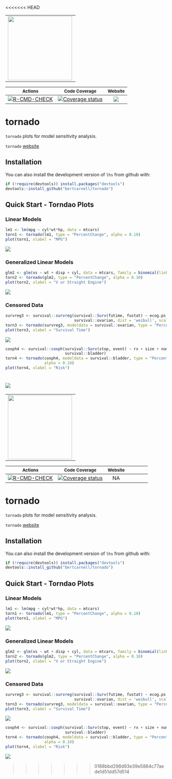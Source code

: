 <<<<<<< HEAD
<div>

<table>
<tr>
<td>
<img align="left" width="200" height="200" src="logo.png"/>
</td>
</tr>
</table>

</div>

|                                                                               <sub>Actions</sub>                                                                               |                                                                  <sub>Code Coverage</sub>                                                                  |                                          <sub>Website</sub>                                          |
|:------------------------------------------------------------------------------------------------------------------------------------------------------------------------------:|:----------------------------------------------------------------------------------------------------------------------------------------------------------:|:----------------------------------------------------------------------------------------------------:|
| [![R-CMD-CHECK](https://github.com/bertcarnell/tornado/actions/workflows/r-cmd-check.yml/badge.svg)](https://github.com/bertcarnell/tornado/actions/workflows/r-cmd-check.yml) | [![Coverage status](https://codecov.io/gh/bertcarnell/tornado/branch/master/graph/badge.svg)](https://codecov.io/github/bertcarnell/tornado?branch=master) | [![](https://img.shields.io/badge/pkgdown-tornado-blue.svg)](https://bertcarnell.github.io/tornado/) |

# tornado

`tornado` plots for model sensitivity analysis.

`tornado` [website](https://bertcarnell.github.io/tornado/)

## Installation

You can also install the development version of `lhs` from github with:

``` r
if (!require(devtools)) install.packages("devtools")
devtools::install_github("bertcarnell/tornado")
```

## Quick Start - Torndao Plots

### Linear Models

``` r
lm1 <- lm(mpg ~ cyl*wt*hp, data = mtcars)
torn1 <- tornado(lm1, type = "PercentChange", alpha = 0.10)
plot(torn1, xlabel = "MPG")
```

![](etc/images/random-1.png)

### Generalized Linear Models

``` r
glm2 <- glm(vs ~ wt + disp + cyl, data = mtcars, family = binomial(link = "logit"))
torn2 <- tornado(glm2, type = "PercentChange", alpha = 0.10)
plot(torn2, xlabel = "V or Straight Engine")
```

![](etc/images/glm_section-1.png)

### Censored Data

``` r
survreg3 <- survival::survreg(survival::Surv(futime, fustat) ~ ecog.ps + rx + age + resid.ds, 
                              survival::ovarian, dist = 'weibull', scale = 1)
torn3 <- tornado(survreg3, modeldata = survival::ovarian, type = "PercentChange", alpha = 0.10)
plot(torn3, xlabel = "Survival Time")
```

![](etc/images/censored_section-1.png)

``` r
coxph4 <- survival::coxph(survival::Surv(stop, event) ~ rx + size + number,
                          survival::bladder)
torn4 <- tornado(coxph4, modeldata = survival::bladder, type = "PercentChange",
                 alpha = 0.10)
plot(torn4, xlabel = "Risk")
```

![](etc/images/censored_section-2.png)
=======
<div>
<table>
<tr>
<td>
<img align="left" width="200" height="200" src="logo.png"/>
</td>
</tr>
</table>
</div>

|                                                                               <sub>Actions</sub>                                                                               |                                                                  <sub>Code Coverage</sub>                                                                  | <sub>Website</sub> |     |     |     |     |
|:------------------------------------------------------------------------------------------------------------------------------------------------------------------------------:|:----------------------------------------------------------------------------------------------------------------------------------------------------------:|:------------------:|:---:|:---:|:---:|:---:|
| [![R-CMD-CHECK](https://github.com/bertcarnell/tornado/actions/workflows/r-cmd-check.yml/badge.svg)](https://github.com/bertcarnell/tornado/actions/workflows/r-cmd-check.yml) | [![Coverage status](https://codecov.io/gh/bertcarnell/tornado/branch/master/graph/badge.svg)](https://codecov.io/github/bertcarnell/tornado?branch=master) |         NA         |     |     |     |     |

tornado
=======

`tornado` plots for model sensitivity analysis.

`tornado` [website](https://bertcarnell.github.io/tornado/)

Installation
------------

You can also install the development version of `lhs` from github with:

``` r
if (!require(devtools)) install.packages("devtools")
devtools::install_github("bertcarnell/tornado")
```

Quick Start - Torndao Plots
---------------------------

### Linear Models

``` r
lm1 <- lm(mpg ~ cyl*wt*hp, data = mtcars)
torn1 <- tornado(lm1, type = "PercentChange", alpha = 0.10)
plot(torn1, xlabel = "MPG")
```

![](etc/images/random-1.png)

### Generalized Linear Models

``` r
glm2 <- glm(vs ~ wt + disp + cyl, data = mtcars, family = binomial(link = "logit"))
torn2 <- tornado(glm2, type = "PercentChange", alpha = 0.10)
plot(torn2, xlabel = "V or Straight Engine")
```

![](etc/images/glm_section-1.png)

### Censored Data

``` r
survreg3 <- survival::survreg(survival::Surv(futime, fustat) ~ ecog.ps + rx + age + resid.ds, 
                              survival::ovarian, dist = 'weibull', scale = 1)
torn3 <- tornado(survreg3, modeldata = survival::ovarian, type = "PercentChange", alpha = 0.10)
plot(torn3, xlabel = "Survival Time")
```

![](etc/images/censored_section-1.png)

``` r
coxph4 <- survival::coxph(survival::Surv(stop, event) ~ rx + size + number,
                          survival::bladder)
torn4 <- tornado(coxph4, modeldata = survival::bladder, type = "PercentChange",
                 alpha = 0.10)
plot(torn4, xlabel = "Risk")
```

![](etc/images/censored_section-2.png)
>>>>>>> 0188bbd298d93e39e5884c77aede1d51dd57d514
